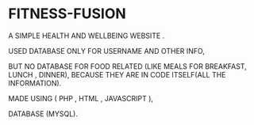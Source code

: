 # FITNESS-FUSION
A SIMPLE HEALTH AND WELLBEING WEBSITE .




USED DATABASE ONLY FOR USERNAME AND OTHER INFO, 

BUT NO DATABASE FOR FOOD RELATED (LIKE MEALS FOR BREAKFAST, LUNCH , DINNER), BECAUSE THEY ARE IN CODE ITSELF(ALL THE INFORMATION).


MADE USING (   PHP   ,   HTML    ,  JAVASCRIPT  ),


DATABASE (MYSQL).
